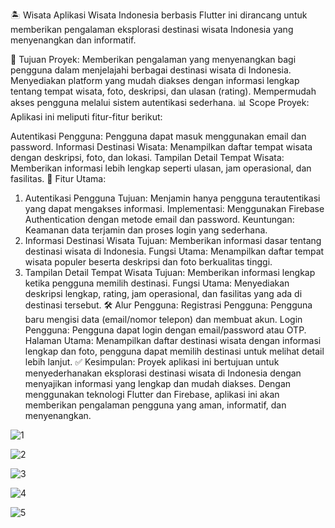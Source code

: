🏝️ Wisata
Aplikasi Wisata Indonesia berbasis Flutter ini dirancang untuk memberikan pengalaman eksplorasi destinasi wisata Indonesia yang menyenangkan dan informatif.

🎯 Tujuan Proyek:
Memberikan pengalaman yang menyenangkan bagi pengguna dalam menjelajahi berbagai destinasi wisata di Indonesia.
Menyediakan platform yang mudah diakses dengan informasi lengkap tentang tempat wisata, foto, deskripsi, dan ulasan (rating).
Mempermudah akses pengguna melalui sistem autentikasi sederhana.
📊 Scope Proyek:
Aplikasi ini meliputi fitur-fitur berikut:

Autentikasi Pengguna: Pengguna dapat masuk menggunakan email dan password.
Informasi Destinasi Wisata: Menampilkan daftar tempat wisata dengan deskripsi, foto, dan lokasi.
Tampilan Detail Tempat Wisata: Memberikan informasi lebih lengkap seperti ulasan, jam operasional, dan fasilitas.
🔑 Fitur Utama:
1. Autentikasi Pengguna
Tujuan: Menjamin hanya pengguna terautentikasi yang dapat mengakses informasi.
Implementasi: Menggunakan Firebase Authentication dengan metode email dan password.
Keuntungan: Keamanan data terjamin dan proses login yang sederhana.
2. Informasi Destinasi Wisata
Tujuan: Memberikan informasi dasar tentang destinasi wisata di Indonesia.
Fungsi Utama: Menampilkan daftar tempat wisata populer beserta deskripsi dan foto berkualitas tinggi.
3. Tampilan Detail Tempat Wisata
Tujuan: Memberikan informasi lengkap ketika pengguna memilih destinasi.
Fungsi Utama: Menyediakan deskripsi lengkap, rating, jam operasional, dan fasilitas yang ada di destinasi tersebut.
🛠️ Alur Pengguna:
Registrasi Pengguna: Pengguna baru mengisi data (email/nomor telepon) dan membuat akun.
Login Pengguna: Pengguna dapat login dengan email/password atau OTP.
Halaman Utama: Menampilkan daftar destinasi wisata dengan informasi lengkap dan foto, pengguna dapat memilih destinasi untuk melihat detail lebih lanjut.
✅ Kesimpulan:
Proyek aplikasi ini bertujuan untuk menyederhanakan eksplorasi destinasi wisata di Indonesia dengan menyajikan informasi yang lengkap dan mudah diakses. Dengan menggunakan teknologi Flutter dan Firebase, aplikasi ini akan memberikan pengalaman pengguna yang aman, informatif, dan menyenangkan.

![1](https://github.com/user-attachments/assets/87854ebb-0247-445d-bc88-40a26c0b9a71)

![2](https://github.com/user-attachments/assets/22443ac5-da93-4e9b-a086-0ef50c113698)

![3](https://github.com/user-attachments/assets/0acb6574-5a75-4ccd-902e-d7683e6d3d07)

![4](https://github.com/user-attachments/assets/77d787f4-b641-46a2-8138-805711d3b437)

![5](https://github.com/user-attachments/assets/5d4ce8cf-b143-440b-b9b9-ed15572ba164)




